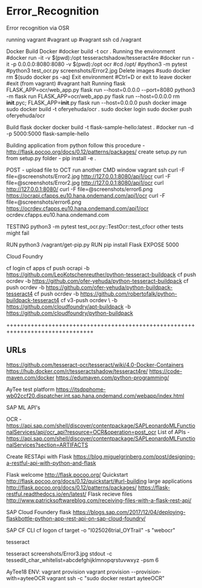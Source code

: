 # Error_Recognition
Error recognition via OSR

running vagrant
    #vagrant up
    #vagrant ssh
    cd /vagrant

Docker
    Build Docker
        #docker build -t ocr .
    Running the environment
        #docker run -it -v $(pwd):/opt tesseractshadow/tesseract4re
        #docker run -it -p 0.0.0.0:8080:8080 -v $(pwd):/opt ocr
        #cd /opt/
        #python3 -m pytest
        #python3 test_ocr.py screenshots/Error2.jpg
    Delete images
        #sudo docker rm $(sudo docker ps -aq)
    Exit environment
        #Ctrl+D or exit to leave docker
        #exit (from vagrant)
        #vagrant halt
Running flask
        FLASK_APP=ocr/web_app.py flask run --host=0.0.0.0 --port=8080
        python3 -m flask run FLASK_APP=ocr/web_app.py flask run --host=0.0.0.0
        rm __init__.pyc; FLASK_APP=__init__.py flask run --host=0.0.0.0
push docker image
        sudo docker build -t oferyehuda/ocr .
        sudo docker login
        sudo docker push oferyehuda/ocr

Build flask docker
    docker build -t flask-sample-hello:latest .
    #docker run -d -p 5000:5000 flask-sample-hello

Building application from python
    follow this procedure - http://flask.pocoo.org/docs/0.12/patterns/packages/
    create setup.py
    run from setup.py folder - pip install -e .

POST - upload file to OCT
run another CMD window
vagrant ssh
curl -F file=@screenshots/Error2.jpg http://127.0.0.1:8080/api1/ocr
curl -F file=@screenshots/Error2.jpg http://127.0.0.1:8080/api1/ocr
curl http://127.0.0.1:8080/
curl -F file=@screenshots/error6.png https://ocrapi.cfapps.eu10.hana.ondemand.com/api1/ocr
curl -F file=@screenshots/error6.png https://ocrdev.cfapps.eu10.hana.ondemand.com/api1/ocr
ocrdev.cfapps.eu10.hana.ondemand.com

TESTING
python3 -m pytest test_ocr.py::TestOcr::test_cfocr
other tests might fail

RUN python3 /vagrant/get-pip.py
RUN pip install Flask
EXPOSE 5000

Cloud Foundry

cf login
cf apps
cf push ocrapi -b https://github.com/LeoKotschenreuther/python-tesseract-buildpack
cf push ocrdev -b https://github.com/ofer-yehuda/python-tesseract-buildpack
cf push ocrdev -b https://github.com/ofer-yehuda/python-buildpack-tesseract4
cf push ocrdev -b https://github.com/robertofalk/python-buildpack-tesseract4
cf v3-push ocrdev \ -b https://github.com/cloudfoundry/apt-buildpack -b https://github.com/cloudfoundry/python-buildpack

+++++++++++++++++++++++++++++++++++++++++++++++++++++++++++++++++++++++++++++++
## URLs

https://github.com/tesseract-ocr/tesseract/wiki/4.0-Docker-Containers
https://hub.docker.com/r/tesseractshadow/tesseract4re/
https://code-maven.com/docker
https://edumaven.com/python-programming/

AyTee test platform
https://itsdpphome-wb02ccf20.dispatcher.int.sap.hana.ondemand.com/webapp/index.html

SAP ML API's

OCR - https://api.sap.com/shell/discover/contentpackage/SAPLeonardoMLFunctionalServices/api/ocr_api?resource=OCR&operation=post_ocr
List of APIs - https://api.sap.com/shell/discover/contentpackage/SAPLeonardoMLFunctionalServices?section=ARTIFACTS

Create RESTApi with Flask
https://blog.miguelgrinberg.com/post/designing-a-restful-api-with-python-and-flask

Flask
    welcome
    http://flask.pocoo.org/
    Quickstart
    http://flask.pocoo.org/docs/0.12/quickstart/#url-building
    large applications
        http://flask.pocoo.org/docs/0.12/patterns/packages/ 
        https://flask-restful.readthedocs.io/en/latest/
    Flask recieve files
        http://www.patricksoftwareblog.com/receiving-files-with-a-flask-rest-api/

SAP Cloud Foundery flask
https://blogs.sap.com/2017/12/04/deploying-flaskbottle-python-app-rest-api-on-sap-cloud-foundry/

SAP CF CLI
cf logon
cf target -o "I025026trial_OYTrail" -s "webocr"

tesseract

tesseract screenshots/Error3.jpg stdout -c tessedit_char_whitelist=abcdefghijklmnopqrstuvwxyz -psm 6

AyTee18 ENV:
vagrant provision
vagrant provision --provision-with=ayteeOCR
vagrant ssh -c "sudo docker restart ayteeOCR"
